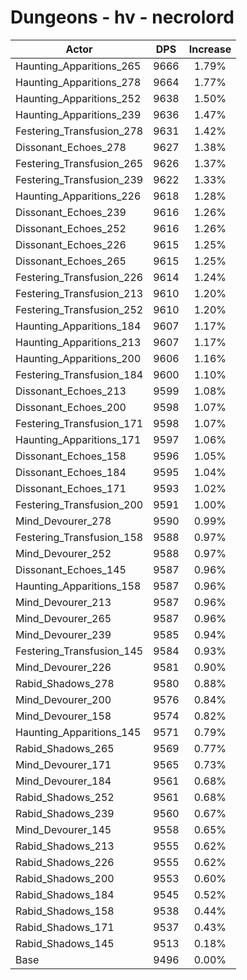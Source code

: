 # Dungeons - hv - necrolord
| Actor | DPS | Increase |
|---|:---:|:---:|
|Haunting_Apparitions_265|9666|1.79%|
|Haunting_Apparitions_278|9664|1.77%|
|Haunting_Apparitions_252|9638|1.50%|
|Haunting_Apparitions_239|9636|1.47%|
|Festering_Transfusion_278|9631|1.42%|
|Dissonant_Echoes_278|9627|1.38%|
|Festering_Transfusion_265|9626|1.37%|
|Festering_Transfusion_239|9622|1.33%|
|Haunting_Apparitions_226|9618|1.28%|
|Dissonant_Echoes_239|9616|1.26%|
|Dissonant_Echoes_252|9616|1.26%|
|Dissonant_Echoes_226|9615|1.25%|
|Dissonant_Echoes_265|9615|1.25%|
|Festering_Transfusion_226|9614|1.24%|
|Festering_Transfusion_213|9610|1.20%|
|Festering_Transfusion_252|9610|1.20%|
|Haunting_Apparitions_184|9607|1.17%|
|Haunting_Apparitions_213|9607|1.17%|
|Haunting_Apparitions_200|9606|1.16%|
|Festering_Transfusion_184|9600|1.10%|
|Dissonant_Echoes_213|9599|1.08%|
|Dissonant_Echoes_200|9598|1.07%|
|Festering_Transfusion_171|9598|1.07%|
|Haunting_Apparitions_171|9597|1.06%|
|Dissonant_Echoes_158|9596|1.05%|
|Dissonant_Echoes_184|9595|1.04%|
|Dissonant_Echoes_171|9593|1.02%|
|Festering_Transfusion_200|9591|1.00%|
|Mind_Devourer_278|9590|0.99%|
|Festering_Transfusion_158|9588|0.97%|
|Mind_Devourer_252|9588|0.97%|
|Dissonant_Echoes_145|9587|0.96%|
|Haunting_Apparitions_158|9587|0.96%|
|Mind_Devourer_213|9587|0.96%|
|Mind_Devourer_265|9587|0.96%|
|Mind_Devourer_239|9585|0.94%|
|Festering_Transfusion_145|9584|0.93%|
|Mind_Devourer_226|9581|0.90%|
|Rabid_Shadows_278|9580|0.88%|
|Mind_Devourer_200|9576|0.84%|
|Mind_Devourer_158|9574|0.82%|
|Haunting_Apparitions_145|9571|0.79%|
|Rabid_Shadows_265|9569|0.77%|
|Mind_Devourer_171|9565|0.73%|
|Mind_Devourer_184|9561|0.68%|
|Rabid_Shadows_252|9561|0.68%|
|Rabid_Shadows_239|9560|0.67%|
|Mind_Devourer_145|9558|0.65%|
|Rabid_Shadows_213|9555|0.62%|
|Rabid_Shadows_226|9555|0.62%|
|Rabid_Shadows_200|9553|0.60%|
|Rabid_Shadows_184|9545|0.52%|
|Rabid_Shadows_158|9538|0.44%|
|Rabid_Shadows_171|9537|0.43%|
|Rabid_Shadows_145|9513|0.18%|
|Base|9496|0.00%|
